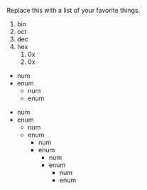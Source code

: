 Replace this with a list of your favorite things.
1. bin
2. oct
3. dec
4. hex
   1. 0x
   2. 0x
   
* num
* enum
  * num
  * enum

- num
- enum
  * num
  * enum
    - num
    - enum
      * num
      * enum
        - num
        - enum
